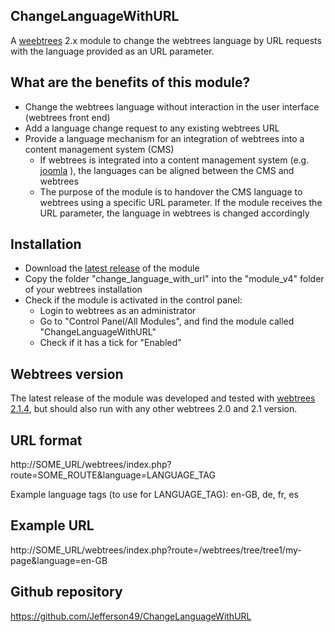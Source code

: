 ## ChangeLanguageWithURL
A [weebtrees](https://webtrees.net) 2.x module to change the webtrees language by URL requests with the language provided as an URL parameter.

## What are the benefits of this module?
+ Change the webtrees language without interaction in the user interface (webtrees front end)
+ Add a language change request to any existing webtrees URL
+ Provide a language mechanism for an integration of webtrees into a content management system (CMS)
    + If webtrees is integrated into a content management system (e.g. [joomla](https://www.joomla.org) ), the languages can be aligned between the CMS and webtrees
    + The purpose of the module is to handover the CMS language to webtrees using a specific URL parameter. If the module receives the URL parameter, the language in webtrees is changed accordingly

## Installation  
+ Download the [latest release](https://github.com/Jefferson49/ChangeLanguageWithURL/releases/latest) of the module
+ Copy the folder "change_language_with_url" into the "module_v4" folder of your webtrees installation
+ Check if the module is activated in the control panel:
    + Login to webtrees as an administrator
	+ Go to "Control Panel/All Modules", and find the module called "ChangeLanguageWithURL"
	+ Check if it has a tick for "Enabled"

## Webtrees version  
The latest release of the module was developed and tested with [webtrees 2.1.4](https://webtrees.net/download), but should also run with any other webtrees 2.0 and 2.1 version.

## URL format  
http://SOME_URL/webtrees/index.php?route=SOME_ROUTE&language=LANGUAGE_TAG

Example language tags (to use for LANGUAGE_TAG): en-GB, de, fr, es

## Example URL  
http://SOME_URL/webtrees/index.php?route=/webtrees/tree/tree1/my-page&language=en-GB

## Github repository  
https://github.com/Jefferson49/ChangeLanguageWithURL

